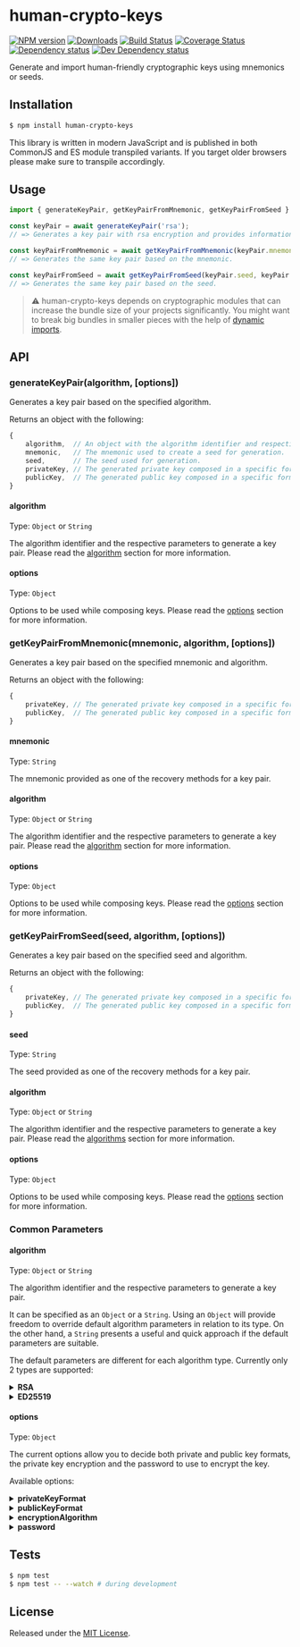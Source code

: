 # human-crypto-keys

[![NPM version][npm-image]][npm-url] [![Downloads][downloads-image]][npm-url] [![Build Status][travis-image]][travis-url] [![Coverage Status][codecov-image]][codecov-url] [![Dependency status][david-dm-image]][david-dm-url] [![Dev Dependency status][david-dm-dev-image]][david-dm-dev-url]

[npm-url]:https://npmjs.org/package/human-crypto-keys
[downloads-image]:http://img.shields.io/npm/dm/human-crypto-keys.svg
[npm-image]:http://img.shields.io/npm/v/human-crypto-keys.svg
[travis-url]:https://travis-ci.org/ipfs-shipyard/js-human-crypto-keys
[travis-image]:http://img.shields.io/travis/ipfs-shipyard/js-human-crypto-keys/master.svg
[codecov-url]:https://codecov.io/gh/ipfs-shipyard/js-human-crypto-keys
[codecov-image]:https://img.shields.io/codecov/c/github/ipfs-shipyard/js-human-crypto-keys/master.svg
[david-dm-url]:https://david-dm.org/ipfs-shipyard/js-human-crypto-keys
[david-dm-image]:https://img.shields.io/david/ipfs-shipyard/js-human-crypto-keys.svg
[david-dm-dev-url]:https://david-dm.org/ipfs-shipyard/js-human-crypto-keys?type=dev
[david-dm-dev-image]:https://img.shields.io/david/dev/ipfs-shipyard/js-human-crypto-keys.svg

Generate and import human-friendly cryptographic keys using mnemonics or seeds.


## Installation

```sh
$ npm install human-crypto-keys
```

This library is written in modern JavaScript and is published in both CommonJS and ES module transpiled variants. If you target older browsers please make sure to transpile accordingly.


## Usage

```js
import { generateKeyPair, getKeyPairFromMnemonic, getKeyPairFromSeed } from 'human-crypto-keys';

const keyPair = await generateKeyPair('rsa');
// => Generates a key pair with rsa encryption and provides information for recovery.

const keyPairFromMnemonic = await getKeyPairFromMnemonic(keyPair.mnemonic, keyPair.algorithm);
// => Generates the same key pair based on the mnemonic.

const keyPairFromSeed = await getKeyPairFromSeed(keyPair.seed, keyPair.algorithm);
// => Generates the same key pair based on the seed.
```

> ⚠️ human-crypto-keys depends on cryptographic modules that can increase the bundle size of your projects significantly. You might want to break big bundles in smaller pieces with the help of [dynamic imports](https://developer.mozilla.org/en-US/docs/Web/JavaScript/Reference/Statements/import#Dynamic_Imports).

## API

### generateKeyPair(algorithm, [options])

Generates a key pair based on the specified algorithm.

Returns an object with the following:
```js
{
    algorithm,  // An object with the algorithm identifier and respective parameters that were used during generation.
    mnemonic,   // The mnemonic used to create a seed for generation.
    seed,       // The seed used for generation.
    privateKey, // The generated private key composed in a specific format.
    publicKey,  // The generated public key composed in a specific format.
}
```

#### algorithm

Type: `Object` or `String`

The algorithm identifier and the respective parameters to generate a key pair. Please read the [algorithm](#algorithm-3) section for more information.

#### options

Type: `Object`

Options to be used while composing keys. Please read the [options](#options-3) section for more information.

### getKeyPairFromMnemonic(mnemonic, algorithm, [options])

Generates a key pair based on the specified mnemonic and algorithm.

Returns an object with the following:
```js
{
    privateKey, // The generated private key composed in a specific format.
    publicKey,  // The generated public key composed in a specific format.
}
```

#### mnemonic

Type: `String`

The mnemonic provided as one of the recovery methods for a key pair.

#### algorithm

Type: `Object` or `String`

The algorithm identifier and the respective parameters to generate a key pair. Please read the [algorithm](#algorithm-3) section for more information.

#### options

Type: `Object`

Options to be used while composing keys. Please read the [options](#options-3) section for more information.

### getKeyPairFromSeed(seed, algorithm, [options])

Generates a key pair based on the specified seed and algorithm.

Returns an object with the following:
```js
{
    privateKey, // The generated private key composed in a specific format.
    publicKey,  // The generated public key composed in a specific format.
}
```

#### seed

Type: `String`

The seed provided as one of the recovery methods for a key pair.

#### algorithm

Type: `Object` or `String`

The algorithm identifier and the respective parameters to generate a key pair. Please read the [algorithms](#algorithm-3) section for more information.

#### options

Type: `Object`

Options to be used while composing keys. Please read the [options](#options-3) section for more information.

### Common Parameters

#### algorithm

Type: `Object` or `String`

The algorithm identifier and the respective parameters to generate a key pair.

It can be specified as an `Object` or a `String`. Using an `Object` will provide freedom to override default algorithm parameters in relation to its type. On the other hand, a `String` presents a useful and quick approach if the default parameters are suitable.

The default parameters are different for each algorithm type. Currently only 2 types are supported:

<details><summary><strong>RSA</strong></summary>

Default Parameters:
```js
{
	modulusLength: 2048		    // Number
	publicExponent: 65537		// Number
	method: 'PRIMEINC'		    // String
}
```

You can override only the parameters that you need, all the other ones remain with default values.

> ⚠️ Please make sure that values follow the same type as default ones. Also, parameters that are not available as default are not supported.

Example `Object`:
```js
const algorithm = { id: 'rsa', modulusLength: 4096 };
```

Example `String`:
```js
const algorithm = 'rsa';
```

In the examples above we are using an alias for RSA encryption. Although this is possible, the full list of supported RSA key algorithms can be found in the [RSA Keys Section](https://github.com/ipfs-shipyard/js-crypto-key-composer/tree/initial-impl#key-algorithms) of [crypto-key-composer](https://github.com/ipfs-shipyard/js-crypto-key-composer) package.

##### Generation

The following steps detail how the generation of a RSA key pair is being done:
1. Create a Pseudorandom Number Generator, `prng` for short, with [HMAC-DRBG](https://github.com/indutny/hmac-drbg) using a `seed` as its generation entropy. This seed is directly provided when using `getKeyFromSeed` or inferred from a mnemonic passed in `getKeyFromMnemonic`. If neither the seed nor the mnemonic are available they can both be generated, as done in `generateKeyPair`. The generation of a mnemonic and its derived seed are done with [bip39](https://github.com/bitcoinjs/bip39), a well established method used in bitcoin wallets.
2. Generate a key pair, using [Node Forge RSA](https://github.com/digitalbazaar/forge#rsa) generation method, with all necessary algorithm parameters and the `prng` created previously.
3. Compose both keys with the defined formats.

</details>

<details><summary><strong>ED25519</strong></summary>

This algorithm doesn't have any default parameters since it just relies on 32 bytes randomly generated.

Example `Object`:
```js
const algorithm = { id: 'ed25519' };
```

Example `String`:
```js
const algorithm = 'ed25519';
```

##### Generation

The following steps detail how the generation of a ED25519 key pair is being done:
1. Generate a key pair, using [Node Forge ED25519](https://github.com/digitalbazaar/forge#ed25519) generation method, with a 32 bytes `seed`. If the seed is bigger than the necessary size, only the first 32 bytes will be used. This seed is directly provided when using `getKeyFromSeed` or inferred from a mnemonic passed in `getKeyFromMnemonic`. If neither the seed nor the mnemonic are available they can both be generated, as done in `generateKeyPair`. The generation of a mnemonic and its derived seed are done with [bip39](https://github.com/bitcoinjs/bip39), a well established method used in bitcoin wallets. 
2. Compose both keys with the defined formats.

</details>

#### options

Type: `Object`

The current options allow you to decide both private and public key formats, the private key encryption and the password to use to encrypt the key.

Available options:

<details><summary><strong>privateKeyFormat</strong></summary>

Type: `String`

Default: `pkcs8-pem`

The format in which the private key will be composed.

Keys can be composed in different formats and vary by algorithm. All formats available are described in the [Formats Section](https://github.com/ipfs-shipyard/js-crypto-key-composer/tree/initial-impl#formats) of [crypto-key-composer](https://github.com/ipfs-shipyard/js-crypto-key-composer) package.

</details>

<details><summary><strong>publicKeyFormat</strong></summary>

Type: `String`

Default: `spki-pem`

The format in which the public key will be composed.

Keys can be composed in different formats and vary by algorithm. All formats available are described in the [Formats Section](https://github.com/ipfs-shipyard/js-crypto-key-composer/tree/initial-impl#formats) of [crypto-key-composer](https://github.com/ipfs-shipyard/js-crypto-key-composer) package.

</details>

<details><summary><strong>encryptionAlgorithm</strong></summary>

Type: `Object`

The encryption algorithm that will be used to encrypt the private key.

For more information please read the [Encryption Algorithms Section](https://github.com/ipfs-shipyard/js-crypto-key-composer/tree/initial-impl#encryption-algorithms) of [crypto-key-composer](https://github.com/ipfs-shipyard/js-crypto-key-composer) package.
</details>

<details><summary><strong>password</strong></summary>

Type: `String`

The password to be used on the encryption of the private key.
</details>

## Tests

```sh
$ npm test
$ npm test -- --watch # during development
```

## License

Released under the [MIT License](http://www.opensource.org/licenses/mit-license.php).
